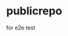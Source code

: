 # publicrepo
for e2e test














































































































































































































































































































































































































































































































































































































































































































































































































































































































































































































































































































































































































































































































































































































































































































































































































































































































































































































































































































































































































































































































































































































































































































































































































































































































































































































































































































































































































































































